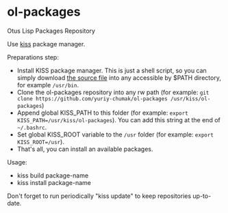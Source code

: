 # ol-packages
Otus Lisp Packages Repository

Use [kiss](https://k1sslinux.org/package-manager) package manager.

Preparations step:
 * Install KISS package manager. This is just a shell script, so you can simply download [the source file](https://raw.githubusercontent.com/kiss-community/kiss/master/kiss) into any accessible by $PATH directory, for example `/usr/bin`.
 * Clone the ol-packages repository into any rw path (for example: `git clone https://github.com/yuriy-chumak/ol-packages /usr/kiss/ol-packages`)
 * Append global KISS_PATH to this folder (for example: `export KISS_PATH=/usr/kiss/ol-packages`). You can add this string at the end of `~/.bashrc`.
 * Set global KISS_ROOT variable to the `/usr` folder (for example: `export KISS_ROOT=/usr`).
 * That's all, you can install an available packages.

Usage:
 * kiss build package-name
 * kiss install package-name

Don't forget to run periodically "kiss update" to keep repositories up-to-date.
